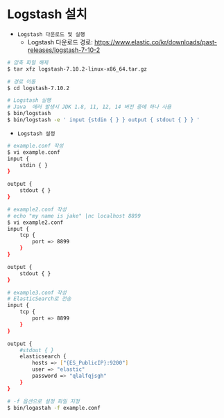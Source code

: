 # Logstash 설치

 - `Logstash 다운로드 및 실행`
    - Logstash 다운로드 경로: https://www.elastic.co/kr/downloads/past-releases/logstash-7-10-2
```bash
# 압축 파일 해제
$ tar xfz logstash-7.10.2-linux-x86_64.tar.gz

# 경로 이동
$ cd logstash-7.10.2

# Logstash 실행
# Java  에러 발생시 JDK 1.8, 11, 12, 14 버전 중에 하나 사용
$ bin/logstash
$ bin/logstash -e ' input {stdin { } } output { stdout { } } '
```

 - `Logstash 설정`
```bash
# example.conf 작성
$ vi example.conf
input {
    stdin { }
} 

output {
    stdout { } 
}

# example2.conf 작성
# echo "my name is jake" |nc localhost 8899
$ vi example2.conf
input {
    tcp {
        port => 8899
    }
} 

output {
    stdout { } 
}

# example3.conf 작성
# ElasticSearch로 전송
input {
    tcp {
        port => 8899
    }
} 

output {
    #stdout { } 
    elasticsearch {
        hosts => ["{ES_PublicIP}:9200"]
        user => "elastic"
        password => "qlalfqjsgh"
    }
}

# -f 옵션으로 설정 파일 지정
$ bin/logastah -f example.conf
```
